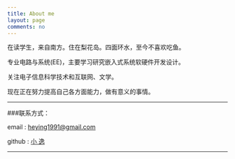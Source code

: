 ```yaml
---
title: About me
layout: page
comments: no
---
```


在读学生，来自南方。住在梨花岛。四面环水，至今不喜欢吃鱼。

专业电路与系统(EE)，主要学习研究嵌入式系统软硬件开发设计。

关注电子信息科学技术和互联网、文学。

现在正在努力提高自己各方面能力，做有意义的事情。


----

###联系方式：        

email  : heying1991@gmail.com

github : [小 逸](https://github.com/huangtuzhi)      

----

